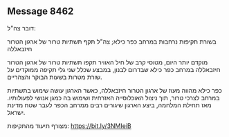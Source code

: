 ## Message 8462

דובר צה"ל:

בשורת תקיפות נרחבות במרחב כפר כילא; צה"ל תקף תשתיות טרור של ארגון הטרור חיזבאללה

מוקדם יותר היום, מטוסי קרב של חיל האוויר תקפו תשתיות טרור של ארגון הטרור חיזבאללה במרחב כפר כילא שבדרום לבנון, במבצע שכלל שני גלי תקיפה ממוקדים על שורת מטרות בשעות הבוקר והצהריים.

כפר כילא מהווה מעוז של ארגון הטרור חיזבאללה, כאשר הארגון עושה שימוש בתשתיות במרחב לצרכי טרור, תוך ניצול האוכלוסייה האזרחית ושימוש בה כמגן אנושי לפעולותיו. מאז תחילת המלחמה, ביצע הארגון שיגורים רבים ממרחב הכפר לעבר שטח מדינת ישראל.

מצורף תיעוד מהתקיפות:  https://bit.ly/3NMIeiB

